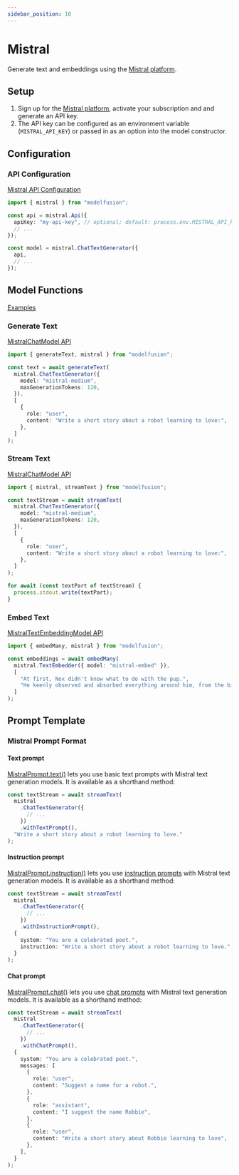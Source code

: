 ```yaml
---
sidebar_position: 10
---
```


# Mistral

Generate text and embeddings using the [Mistral platform](https://mistral.ai).

## Setup

1. Sign up for the [Mistral platform](https://console.mistral.ai/), activate your subscription and and generate an API key.
1. The API key can be configured as an environment variable (`MISTRAL_API_KEY`) or passed in as an option into the model constructor.

## Configuration

### API Configuration

[Mistral API Configuration](/api/classes/MistralApiConfiguration)

```ts
import { mistral } from "modelfusion";

const api = mistral.Api({
  apiKey: "my-api-key", // optional; default: process.env.MISTRAL_API_KEY
  // ...
});

const model = mistral.ChatTextGenerator({
  api,
  // ...
});
```

## Model Functions

[Examples](https://github.com/lgrammel/modelfusion/tree/main/examples/basic/src/model-provider/mistral)

### Generate Text

[MistralChatModel API](/api/classes/MistralChatModel)

```ts
import { generateText, mistral } from "modelfusion";

const text = await generateText(
  mistral.ChatTextGenerator({
    model: "mistral-medium",
    maxGenerationTokens: 120,
  }),
  [
    {
      role: "user",
      content: "Write a short story about a robot learning to love:",
    },
  ]
);
```

### Stream Text

[MistralChatModel API](/api/classes/MistralChatModel)

```ts
import { mistral, streamText } from "modelfusion";

const textStream = await streamText(
  mistral.ChatTextGenerator({
    model: "mistral-medium",
    maxGenerationTokens: 120,
  }),
  [
    {
      role: "user",
      content: "Write a short story about a robot learning to love:",
    },
  ]
);

for await (const textPart of textStream) {
  process.stdout.write(textPart);
}
```

### Embed Text

[MistralTextEmbeddingModel API](/api/classes/MistralTextEmbeddingModel)

```ts
import { embedMany, mistral } from "modelfusion";

const embeddings = await embedMany(
  mistral.TextEmbedder({ model: "mistral-embed" }),
  [
    "At first, Nox didn't know what to do with the pup.",
    "He keenly observed and absorbed everything around him, from the birds in the sky to the trees in the forest.",
  ]
);
```

## Prompt Template

### Mistral Prompt Format

#### Text prompt

[MistralPrompt.text()](/api/namespaces/MistralPrompt) lets you use basic text prompts with Mistral text generation models. It is available as a shorthand method:

```ts
const textStream = await streamText(
  mistral
    .ChatTextGenerator({
      // ...
    })
    .withTextPrompt(),
  "Write a short story about a robot learning to love."
);
```

#### Instruction prompt

[MistralPrompt.instruction()](/api/namespaces/MistralPrompt) lets you use [instruction prompts](/api/interfaces/InstructionPrompt) with Mistral text generation models. It is available as a shorthand method:

```ts
const textStream = await streamText(
  mistral
    .ChatTextGenerator({
      // ...
    })
    .withInstructionPrompt(),
  {
    system: "You are a celebrated poet.",
    instruction: "Write a short story about a robot learning to love.",
  }
);
```

#### Chat prompt

[MistralPrompt.chat()](/api/namespaces/MistralPrompt) lets you use [chat prompts](/api/interfaces/ChatPrompt) with Mistral text generation models. It is available as a shorthand method:

```ts
const textStream = await streamText(
  mistral
    .ChatTextGenerator({
      // ...
    })
    .withChatPrompt(),
  {
    system: "You are a celebrated poet.",
    messages: [
      {
        role: "user",
        content: "Suggest a name for a robot.",
      },
      {
        role: "assistant",
        content: "I suggest the name Robbie",
      },
      {
        role: "user",
        content: "Write a short story about Robbie learning to love",
      },
    ],
  }
);
```
